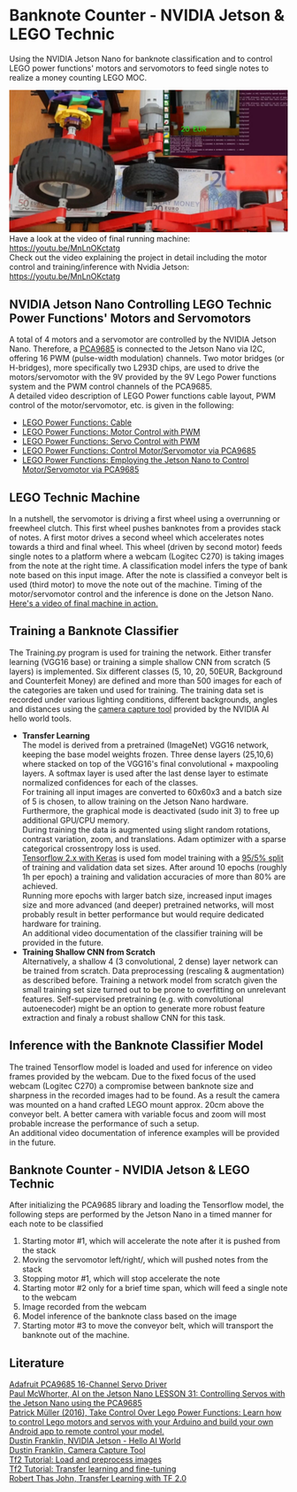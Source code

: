 # Banknote Counter - NVIDIA Jetson & LEGO Technic 
Using the NVIDIA Jetson Nano for banknote classification and to control LEGO power functions' motors and servomotors to feed single notes to realize a money counting LEGO MOC.

[<img src="./readme_images/MachineRun.JPG">](https://youtu.be/MnLnOKctatg)
Have a look at the video of final running machine: https://youtu.be/MnLnOKctatg <br>
Check out the video explaining the project in detail including the motor control and training/inference with Nvidia Jetson: https://youtu.be/MnLnOKctatg


## NVIDIA Jetson Nano Controlling LEGO Technic Power Functions' Motors and Servomotors
A total of 4 motors and a servomotor are controlled by the NVIDIA Jetson Nano. Therefore, a [PCA9685](https://learn.adafruit.com/16-channel-pwm-servo-driver?view=all) is connected to the Jetson Nano via I2C, offering 16 PWM (pulse-width modulation) channels. Two motor bridges (or H-bridges), more specifically two L293D chips, are used to drive the motors/servomotor with the 9V provided by the 9V Lego Power functions system and the PWM control channels of the PCA9685. <br>
A detailed video description of LEGO Power functions cable layout, PWM control of the motor/servomotor, etc. is given in the following:
- [LEGO Power Functions: Cable](https://youtu.be/tz1G_6vbO7Q)
- [LEGO Power Functions: Motor Control with PWM](https://youtu.be/gAPn_Jquxaw)
- [LEGO Power Functions: Servo Control with PWM](https://youtu.be/go4wQMvq7KU)
- [LEGO Power Functions: Control Motor/Servomotor via PCA9685](https://youtu.be/trT_Crm-CWE)
- [LEGO Power Functions: Employing the Jetson Nano to Control Motor/Servomotor via PCA9685](https://youtu.be/D2gSvXo0qT8)

## LEGO Technic Machine
In a nutshell, the servomotor is driving a first wheel using a overrunning or freewheel clutch. This first wheel pushes banknotes from a provides stack of notes. A first motor drives a second wheel which accelerates notes towards a third and final wheel. This wheel (driven by second motor) feeds single notes to a platform where a webcam (Logitec C270) is taking images from the note at the right time. A classification model infers the type of bank note based on this input image. After the note is classified a conveyor belt is used (third motor) to move the note out of the machine. Timing of the motor/servomotor control and the inference is done on the Jetson Nano. [Here's a video of final machine in action.](https://youtu.be/MnLnOKctatg)

## Training a Banknote Classifier
The Training.py program is used for training the network. Either transfer learning (VGG16 base) or training a simple shallow CNN from scratch (5 layers) is implemented.
Six different classes (5, 10, 20, 50EUR, Background and Counterfeit Money) are defined and more than 500 images for each of the categories are taken und used for training. 
The training data set is recorded under various lighting conditions, different backgrounds, angles and distances using the [camera capture tool](https://github.com/dusty-nv/jetson-inference/blob/master/docs/pytorch-collect.md) provided by the NVIDIA AI hello world tools. <br>
- **Transfer Learning**<br>
The model is derived from a pretrained (ImageNet) VGG16 network, keeping the base model weights frozen.
Three dense layers (25,10,6) where stacked on top of the VGG16's final convolutional + maxpooling layers. 
A softmax layer is used after the last dense layer to estimate normalized confidences for each of the classes. <br>
For training all input images are converted to 60x60x3 and a batch size of 5 is chosen, to allow training on the Jetson Nano hardware. Furthermore, the graphical mode is deactivated (sudo init 3) to free up additional GPU/CPU memory. <br>
During training the data is augmented using slight random rotations, contrast variation, zoom, and translations. Adam optimizer with a sparse categorical crossentropy loss is used.<br> 
[Tensorflow 2.x with Keras](https://www.tensorflow.org/tutorials/images/transfer_learning) is used fom model training with a [95/5% split](https://www.tensorflow.org/tutorials/load_data/images) of training and validation data set sizes. 
After around 10 epochs (roughly 1h per epoch) a training and validation accuracies of more than 80% are achieved. <br>
Running more epochs with larger batch size, increased input images size and more advanced (and deeper) pretrained networks, will most probably result in better performance but would require dedicated hardware for training. <br>
An additional video documentation of the classifier training will be provided in the future. 
- **Training Shallow CNN from Scratch**<br>
Alternatively, a shallow 4 (3 convolutional, 2 dense) layer network can be trained from scratch. Data preprocessing (rescaling & augmentation) as described before.
Training a network model from scratch given the small training set size turned out to be prone to overfitting on unrelevant features. Self-supervised pretraining (e.g. with convolutional autoenecoder) might be an option to generate more robust feature extraction and finaly a robust shallow CNN for this task. 

## Inference with the Banknote Classifier Model
The trained Tensorflow model is loaded and used for inference on video frames provided by the webcam. Due to the fixed focus of the used webcam (Logitec C270) a compromise between banknote size and sharpness in the recorded images had to be found. As a result the camera was mounted on a hand crafted LEGO mount approx. 20cm above the conveyor belt. A better camera with variable focus and zoom will most probable increase the performance of such a setup.<br>
An additional video documentation of inference examples will be provided in the future. 

## Banknote Counter - NVIDIA Jetson & LEGO Technic 
After initializing the PCA9685 library and loading the Tensorflow model, the following steps are performed by the Jetson Nano in a timed manner for each note to be classified
1) Starting motor #1, which will accelerate the note after it is pushed from the stack
2) Moving the servomotor left/right/, which will pushed notes from the stack 
3) Stopping motor #1, which will stop accelerate the note
4) Starting motor #2 only for a brief time span, which will feed a single note to the webcam
5) Image recorded from the webcam
6) Model inference of the banknote class based on the image 
7) Starting motor #3 to move the conveyor belt, which will transport the banknote out of the machine. 

## Literature
[Adafruit PCA9685 16-Channel Servo Driver](https://learn.adafruit.com/16-channel-pwm-servo-driver?view=all)<br>
[Paul McWhorter, AI on the Jetson Nano LESSON 31: Controlling Servos with the Jetson Nano using the PCA9685](https://youtu.be/8YKAtpPSEOk)<br>
[Patrick Müller (2016), Take Control Over Lego Power Functions: Learn how to control Lego motors and servos with your Arduino and build your own Android app to remote control your model.](https://create.arduino.cc/projecthub/Notthemarsian/take-control-over-lego-power-functions-ee0bfa)<br>
[Dustin Franklin, NVIDIA Jetson - Hello AI World](https://github.com/dusty-nv/jetson-inference)<br>
[Dustin Franklin, Camera Capture Tool](https://github.com/dusty-nv/jetson-inference/blob/master/docs/pytorch-collect.md)<br>
[Tf2 Tutorial: Load and preprocess images](https://www.tensorflow.org/tutorials/load_data/images)<br>
[Tf2 Tutorial: Transfer learning and fine-tuning](https://www.tensorflow.org/tutorials/images/transfer_learning) <br>
[Robert Thas John, Transfer Learning with TF 2.0](https://towardsdatascience.com/transfer-learning-with-tf-2-0-ff960901046d)<br>
